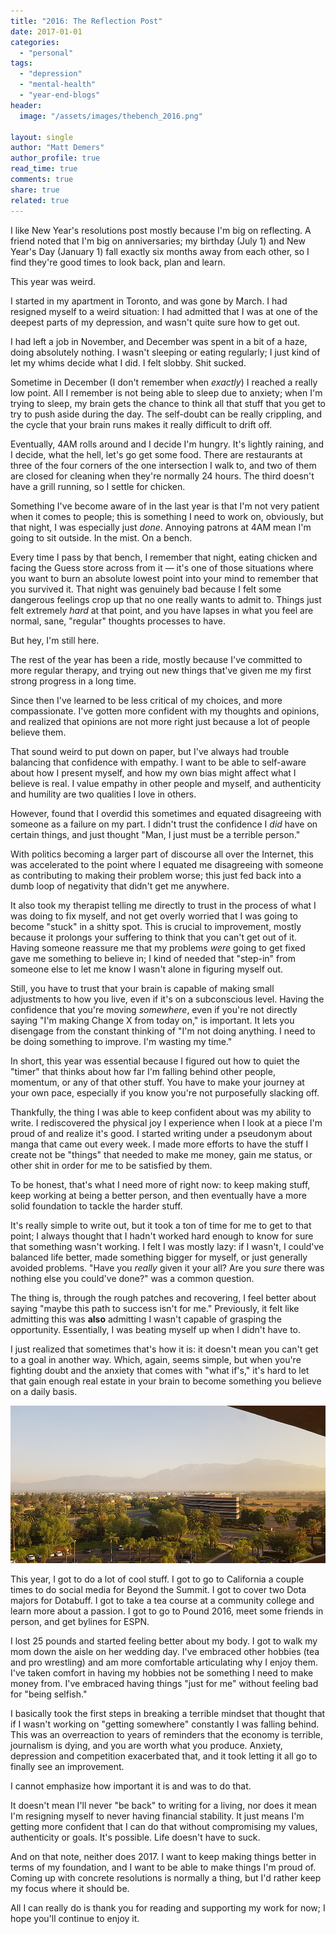 ```yaml
---
title: "2016: The Reflection Post"
date: 2017-01-01
categories: 
  - "personal"
tags: 
  - "depression"
  - "mental-health"
  - "year-end-blogs"
header:
  image: "/assets/images/thebench_2016.png"

layout: single
author: "Matt Demers"
author_profile: true
read_time: true
comments: true
share: true
related: true
---
```


I like New Year's resolutions post mostly because I'm big on reflecting. A friend noted that I'm big on anniversaries; my birthday (July 1) and New Year's Day (January 1) fall exactly six months away from each other, so I find they're good times to look back, plan and learn.

This year was weird.

<!--more-->

I started in my apartment in Toronto, and was gone by March. I had resigned myself to a weird situation: I had admitted that I was at one of the deepest parts of my depression, and wasn't quite sure how to get out.

I had left a job in November, and December was spent in a bit of a haze, doing absolutely nothing. I wasn't sleeping or eating regularly; I just kind of let my whims decide what I did. I felt slobby. Shit sucked.

Sometime in December (I don't remember when _exactly_) I reached a really low point. All I remember is not being able to sleep due to anxiety; when I'm trying to sleep, my brain gets the chance to think all that stuff that you get to try to push aside during the day. The self-doubt can be really crippling, and the cycle that your brain runs makes it really difficult to drift off.

Eventually, 4AM rolls around and I decide I'm hungry. It's lightly raining, and I decide, what the hell, let's go get some food. There are restaurants at three of the four corners of the one intersection I walk to, and two of them are closed for cleaning when they're normally 24 hours. The third doesn't have a grill running, so I settle for chicken.

Something I've become aware of in the last year is that I'm not very patient when it comes to people; this is something I need to work on, obviously, but that night, I was especially just _done_. Annoying patrons at 4AM mean I'm going to sit outside. In the mist. On a bench.

Every time I pass by that bench, I remember that night, eating chicken and facing the Guess store across from it — it's one of those situations where you want to burn an absolute lowest point into your mind to remember that you survived it. That night was genuinely bad because I felt some dangerous feelings crop up that no one really wants to admit to. Things just felt extremely _hard_ at that point, and you have lapses in what you feel are normal, sane, "regular" thoughts processes to have.

But hey, I'm still here.

The rest of the year has been a ride, mostly because I've committed to more regular therapy, and trying out new things that've given me my first strong progress in a long time.

Since then I've learned to be less critical of my choices, and more compassionate. I've gotten more confident with my thoughts and opinions, and realized that opinions are not more right just because a lot of people believe them.

That sound weird to put down on paper, but I've always had trouble balancing that confidence with empathy. I want to be able to self-aware about how I present myself, and how my own bias might affect what I believe is real. I value empathy in other people and myself, and authenticity and humility are two qualities I love in others.

However, found that I overdid this sometimes and equated disagreeing with someone as a failure on my part. I didn't trust the confidence I _did_ have on certain things, and just thought "Man, I just must be a terrible person."

With politics becoming a larger part of discourse all over the Internet, this was accelerated to the point where I equated me disagreeing with someone as contributing to making their problem worse; this just fed back into a dumb loop of negativity that didn't get me anywhere.

It also took my therapist telling me directly to trust in the process of what I was doing to fix myself, and not get overly worried that I was going to become "stuck" in a shitty spot. This is crucial to improvement, mostly because it prolongs your suffering to think that you can't get out of it. Having someone reassure me that my problems _were_ going to get fixed gave me something to believe in; I kind of needed that "step-in" from someone else to let me know I wasn't alone in figuring myself out.

Still, you have to trust that your brain is capable of making small adjustments to how you live, even if it's on a subconscious level. Having the confidence that you're moving _somewhere_, even if you're not directly saying "I'm making Change X from today on," is important. It lets you disengage from the constant thinking of "I'm not doing anything. I need to be doing something to improve. I'm wasting my time."

In short, this year was essential because I figured out how to quiet the "timer" that thinks about how far I'm falling behind other people, momentum, or any of that other stuff. You have to make your journey at your own pace, especially if you know you're not purposefully slacking off.

Thankfully, the thing I was able to keep confident about was my ability to write. I rediscovered the physical joy I experience when I look at a piece I'm proud of and realize it's good. I started writing under a pseudonym about manga that came out every week. I made more efforts to have the stuff I create not be "things" that needed to make me money, gain me status, or other shit in order for me to be satisfied by them.

To be honest, that's what I need more of right now: to keep making stuff, keep working at being a better person, and then eventually have a more solid foundation to tackle the harder stuff.

It's really simple to write out, but it took a ton of time for me to get to that point; I always thought that I hadn't worked hard enough to know for sure that something wasn't working. I felt I was mostly lazy: if I wasn't, I could've balanced life better, made something bigger for myself, or just generally avoided problems. "Have you _really_ given it your all? Are you _sure_ there was nothing else you could've done?" was a common question.

The thing is, through the rough patches and recovering, I feel better about saying "maybe this path to success isn't for me." Previously, it felt like admitting this was **also** admitting I wasn't capable of grasping the opportunity. Essentially, I was beating myself up when I didn't have to.

I just realized that sometimes that's how it is: it doesn't mean you can't get to a goal in another way. Which, again, seems simple, but when you're fighting doubt and the anxiety that comes with "what if's," it's hard to let that gain enough real estate in your brain to become something you believe on a daily basis.

![](/assets/images/bts_california_2016.png)

This year, I got to do a lot of cool stuff. I got to go to California a couple times to do social media for Beyond the Summit. I got to cover two Dota majors for Dotabuff. I got to take a tea course at a community college and learn more about a passion. I got to go to Pound 2016, meet some friends in person, and get bylines for ESPN.

I lost 25 pounds and started feeling better about my body. I got to walk my mom down the aisle on her wedding day. I've embraced other hobbies (tea and pro wrestling) and am more comfortable articulating why I enjoy them. I've taken comfort in having my hobbies not be something I need to make money from. I've embraced having things "just for me" without feeling bad for "being selfish."

I basically took the first steps in breaking a terrible mindset that thought that if I wasn't working on "getting somewhere" constantly I was falling behind. This was an overreaction to years of reminders that the economy is terrible, journalism is dying, and you are worth what you produce. Anxiety, depression and competition exacerbated that, and it took letting it all go to finally see an improvement.

I cannot emphasize how important it is and was to do that.

It doesn't mean I'll never "be back" to writing for a living, nor does it mean I'm resigning myself to never having financial stability. It just means I'm getting more confident that I can do that without compromising my values, authenticity or goals. It's possible. Life doesn't have to suck.

And on that note, neither does 2017. I want to keep making things better in terms of my foundation, and I want to be able to make things I'm proud of. Coming up with concrete resolutions is normally a thing, but I'd rather keep my focus where it should be.

All I can really do is thank you for reading and supporting my work for now; I hope you'll continue to enjoy it.
